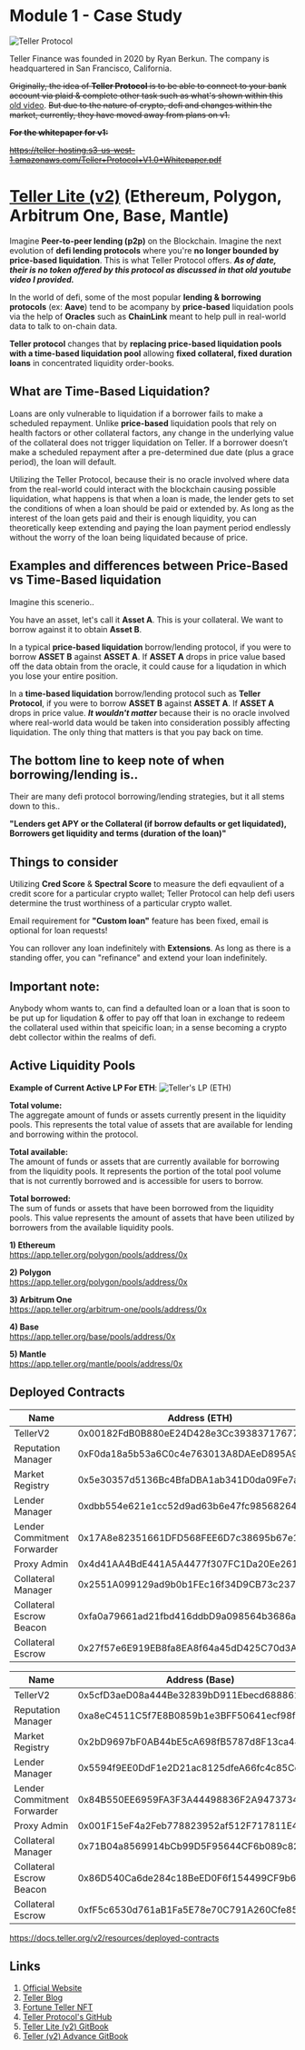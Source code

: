 # Module 1 - Case Study

![Teller Protocol](https://pbs.twimg.com/profile_banners/1211074807975907328/1699023894/1500x500)

Teller Finance was founded in 2020 by Ryan Berkun. The company is headquartered in San Francisco, California.

~~Originally, the idea of **Teller Protocol** is to be able to connect to your bank account via plaid & complete other task such as what's shown within this~~ [old video](https://youtu.be/vGSpfIr6Cms).
~~But due to the nature of crypto, defi and changes within the market, currently, they have moved away from plans on v1.~~

~~**For the whitepaper for v1:**~~

~~https://teller-hosting.s3-us-west-1.amazonaws.com/Teller+Protocol+V1.0+Whitepaper.pdf~~

# [Teller Lite (v2)](https://docs.teller.org/teller-lite/) (Ethereum, Polygon, Arbitrum One, Base, Mantle)

Imagine **Peer-to-peer lending (p2p)** on the Blockchain. Imagine the next evolution of **defi lending protocols** where you're **no longer bounded by price-based liquidation**.
This is what Teller Protocol offers.
**_As of date, their is no token offered by this protocol as discussed in that old youtube video I provided._**


In the world of defi, some of the most popular **lending & borrowing protocols** (ex: **Aave**) tend to be acompany by **price-based** liquidation pools via the help of **Oracles** such as **ChainLink** meant to help pull in real-world data to talk to on-chain data.

**Teller protocol** changes that by **replacing price-based liquidation pools with a time-based liquidation pool** allowing **fixed collateral, fixed duration loans** in concentrated liquidity order-books.

## What are Time-Based Liquidation?
Loans are only vulnerable to liquidation if a borrower fails to make a scheduled repayment. Unlike **price-based** liquidation pools that rely on health factors or other collateral factors, any change in the underlying value of the collateral does not trigger liquidation on Teller. If a borrower doesn’t make a scheduled repayment after a pre-determined due date (plus a grace period), the loan will default.

Utilizing the Teller Protocol, because their is no oracle involved where data from the real-world could interact with the blockchain causing possible liquidation, what happens is that when a loan is made, the lender gets to set the conditions of when a loan should be paid or extended by. As long as the interest of the loan gets paid and their is enough liquidity, you can theoretically keep extending and paying the loan payment period endlessly without the worry of the loan being liquidated because of price.

## Examples and differences between Price-Based vs Time-Based liquidation

Imagine this scenerio..

You have an asset, let's call it **Asset A**. This is your collateral.
We want to borrow against it to obtain **Asset B**.

In a typical **price-based liquidation** borrow/lending protocol, if you were to borrow **ASSET B** against **ASSET A**. If **ASSET A** drops in price value based off the data obtain from the oracle, it could cause for a liqudation in which you lose your entire position.

In a **time-based liquidation** borrow/lending protocol such as **Teller Protocol**, if you were to borrow **ASSET B** against **ASSET A**. If **ASSET A** drops in price value. _**It wouldn't matter**_ because their is no oracle involved where real-world data would be taken into consideration possibly affecting liquidation. The only thing that matters is that you pay back on time.

## The bottom line to keep note of when borrowing/lending is..

Their are many defi protocol borrowing/lending strategies, but it all stems down to this..

**"Lenders get APY or the Collateral (if borrow defaults or get liquidated), Borrowers get liquidity and terms (duration of the loan)"**

## Things to consider

Utilizing **Cred Score** & **Spectral Score** to measure the defi eqvaulient of a credit score for a particular crypto wallet; Teller Protocol can help defi users determine the trust worthiness of a particular crypto wallet.

Email requirement for **"Custom loan"** feature has been fixed, email is optional for loan requests! 

You can rollover any loan indefinitely with **Extensions**. As long as there is a standing offer, you can "refinance" and extend your loan indefinitely. 

## Important note:

Anybody whom wants to, can find a defaulted loan or a loan that is soon to be put up for liqudation & offer to pay off that loan in exchange to redeem the collateral used within that speicific loan; in a sense becoming a crypto debt collector within the realms of defi.

## Active Liquidity Pools

**Example of Current Active LP For ETH**:
![Teller's LP (ETH)]([https://raw.githubusercontent.com/Hcrypt/FinTech-Assignments/main/Teller_Active_Pool_as_of_11182023_(ETH).png?token=](https://github.com/Hcrypt/FinTech-Assignments/blob/main/Teller_Active_Pool_as_of_11182023_(ETH).png?raw=true))

**Total volume:**  
The aggregate amount of funds or assets currently present in the liquidity pools. This represents the total value of assets that are available for lending and borrowing within the protocol.

**Total available:**  
The amount of funds or assets that are currently available for borrowing from the liquidity pools. It represents the portion of the total pool volume that is not currently borrowed and is accessible for users to borrow.

**Total borrowed:**  
The sum of funds or assets that have been borrowed from the liquidity pools. This value represents the amount of assets that have been utilized by borrowers from the available liquidity pools.

**1) Ethereum**  
https://app.teller.org/polygon/pools/address/0x

**2) Polygon**  
https://app.teller.org/polygon/pools/address/0x

**3) Arbitrum One**  
https://app.teller.org/arbitrum-one/pools/address/0x

**4) Base**  
https://app.teller.org/base/pools/address/0x

**5) Mantle**  
https://app.teller.org/mantle/pools/address/0x

## Deployed Contracts

| Name | Address (ETH) | Address (Polygon) | Address (Arbitrum One) |
| ----- | ----- | ----- | ----- |
| TellerV2 | 0x00182FdB0B880eE24D428e3Cc39383717677C37e | 0xD3D79A066F2cD471841C047D372F218252Dbf8Ed | 0x5cfD3aeD08a444Be32839bD911Ebecd688861164 |
| Reputation Manager | 0xF0da18a5b53a6C0c4e763013A8DAEeD895A93627 | 0xb129444b90fc2646f5f3b514c5cd3fafd43f071a | 0xa8eC4511C5f7E8B0859b1e3BFF50641ecf98f30B |
| Market Registry | 0x5e30357d5136Bc4BfaDBA1ab341D0da09Fe7a9F1 | 0xef0f89bac623ed7c875bc2f23b5403dcf90ba8bd | 0x2bD9697bF0AB44bE5cA698fB5787d8F13ca48Ffc |
| Lender Manager | 0xdbb554e621e1cc52d9ad63b6e47fc98568264115 | 0x8199dc6d35275f998aa459b29d642577818e9d3e | 0x5594f9EE0DdF1e2D21ac8125dfeA66fc4c85Cd01 |
| Lender Commitment Forwarder | 0x17A8e82351661DFD568FEE6D7c38695b67e1e924 | 0x84B550EE6959FA3F3A44498836F2A9473734ba78 | 0x84B550EE6959FA3F3A44498836F2A9473734ba78 |
| Proxy Admin | 0x4d41AA4BdE441A5A4477f307FC1Da20Ee2615F66 | 0x663ce382c4d169cea8b1eff7adaa973560054937 | 0xD9149bfBfB29cC175041937eF8161600b464051B |
| Collateral Manager | 0x2551A099129ad9b0b1FEc16f34D9CB73c237be8b | 0x76888a882a4ff57455b5e74b791dd19df3ba51bb | 0x71B04a8569914bCb99D5F95644CF6b089c826024 |
| Collateral Escrow Beacon | 0xfa0a79661ad21fbd416ddbD9a098564b3686adf5 | 0xac2000e8a637656c39aa7a61497b2d32d74758a4 | 0x86D540Ca6de284c18BeED0F6f154499CF9b61322 |
| Collateral Escrow | 0x27f57e6E919EB8fa8EA8f64a45dD425C70d3Ad44 | 0x7d7836b03358c0828cf2f5d6f8140c122679b7d0 | 0xfF5c6530d761aB1Fa5E78e70C791A260Cfe85FbC |

| Name | Address (Base) | Address (Mantle)
| ----- | ----- | ----- |
| TellerV2 | 0x5cfD3aeD08a444Be32839bD911Ebecd688861164 | 0xe6774DAAEdf6e95b222CD3dE09456ec0a46672C4 |
| Reputation Manager | 0xa8eC4511C5f7E8B0859b1e3BFF50641ecf98f30B | 0x88F8c9e7dACC43Aa37C45C4FfAA204fda821704c |
| Market Registry | 0x2bD9697bF0AB44bE5cA698fB5787d8F13ca48Ffc | 0x5Bb23271A93433B13c13D19826bc155a00694B2E |
| Lender Manager | 0x5594f9EE0DdF1e2D21ac8125dfeA66fc4c85Cd01 | 0xD6489a0021ca74DAAf3d70aD26FD4E92aB1b0797 |
| Lender Commitment Forwarder | 0x84B550EE6959FA3F3A44498836F2A9473734ba78 | 0x1E36C7e9fDa74e84eA3F21F733C93903637601b3 |
| Proxy Admin | 0x001F15eF4a2Feb778823952af512F717811E4456 | 0x001F15eF4a2Feb778823952af512F717811E4456
| Collateral Manager | 0x71B04a8569914bCb99D5F95644CF6b089c826024 | 0x6eB9b34913Bd96CA2695519eD0F8B8752d43FD2b |
| Collateral Escrow Beacon | 0x86D540Ca6de284c18BeED0F6f154499CF9b61322 | 0x86D540Ca6de284c18BeED0F6f154499CF9b61322 |
| Collateral Escrow | 0xfF5c6530d761aB1Fa5E78e70C791A260Cfe85FbC | 0xfF5c6530d761aB1Fa5E78e70C791A260Cfe85FbC |


https://docs.teller.org/v2/resources/deployed-contracts




## Links

1) [Official Website](https://teller.org/)
2) [Teller Blog](https://blog.teller.org/)
3) [Fortune Teller NFT](https://teller-finance.notion.site/Fortune-Teller-NFTx-Pools-2c4d14457e6f4983bd60cb2fbab8c4e6)
4) [Teller Protocol's GitHub](https://github.com/teller-protocol)
5) [Teller Lite (v2) GitBook](https://docs.teller.org/teller-lite/)
6) [Teller (v2) Advance GitBook](https://docs.teller.org/v2/)
